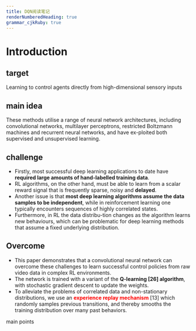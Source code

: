 ```yaml
---
title: DQN阅读笔记
renderNumberedHeading: true
grammar_cjkRuby: true
---
```


# Introduction
## target
Learning to control agents directly from high-dimensional sensory inputs
## main idea
These methods utilise a range of neural network architectures, including convolutional networks, multilayer perceptrons, restricted Boltzmann machines and recurrent neural networks, and have ex-ploited both supervised and unsupervised learning.
## challenge
- Firstly, most successful deep learning applications to date have **required large amounts of hand-labelled training data**.
- RL algorithms, on the other hand, must be able to learn from a scalar reward signal that is frequently sparse, noisy and **delayed**.
- Another issue is that **most deep learning algorithms assume the data samples to be independent**, while in reinforcement learning one typically encounters sequences of highly correlated states.
- Furthermore, in RL the data distribu-tion changes as the algorithm learns new behaviours, which can be problematic for deep learning methods that assume a fixed underlying distribution.

## Overcome
- This paper demonstrates that a convolutional neural network can overcome these challenges to learn successful control policies from raw video data in complex RL environments.
- The network is trained with a variant of the **Q-learning [26] algorithm**, with stochastic gradient descent to update the weights.
- To alleviate the problems of correlated data and non-stationary distributions, we use an <font color="red">**experience replay mechanism**</font> [13] which randomly samples previous transitions, and thereby smooths the training distribution over many past behaviors.

main points

